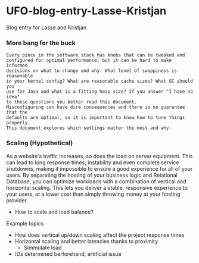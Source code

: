 # UFO-blog-entry-Lasse-Kristjan
Blog entry for Lasse and Kristjan

### More bang for the buck
```
Every piece in the software stack has knobs that can be tweaked and
configured for optimal performance, but it can be hard to make informed
decisions on what to change and why. What level of swappiness is reasonable
in your kernel config? What are reasonable cache sizes? What GC should you
use for Java and what is a fitting heap size? If you answer "I have no idea"
to these questions you better read this document.
Misconfiguring can have dire consequences and there is no guarantee that the
defaults are optimal, so it is important to know how to tune things properly.
This document explores which settings matter the most and why.
```
### Scaling (Hypothetical)
As a website's traffic increases, so does the load on server equipment. This can lead to long response times, instability and even complete service shutdowns, making it impossible to ensure a good experience for all of your users. By separating the hosting of your business logic and Relational Database, you can optimize workloads with a combination of vertical and horizontal scaling. This lets you deliver a stable, responsive experience to your users, at a lower cost than simply throwing money at your hosting provider.

- How to scale and load balance?


Example topics
- How does vertical up/down scaling affect the project response times
- Horizontal scaling and better latencies thanks to proximity
  - Simmulate load
- IDs determined berforehand, artificial issue

